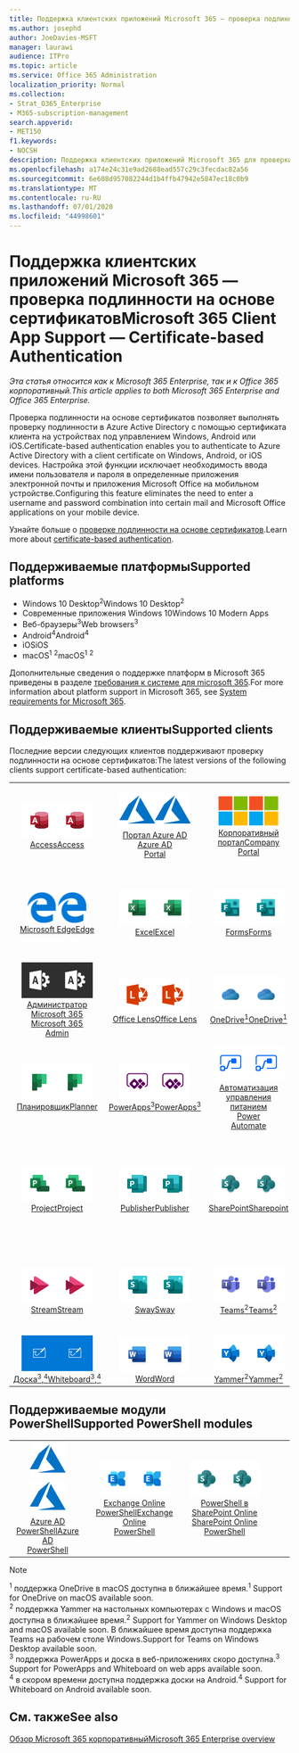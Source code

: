 ```yaml
---
title: Поддержка клиентских приложений Microsoft 365 — проверка подлинности на основе сертификатов
ms.author: josephd
author: JoeDavies-MSFT
manager: laurawi
audience: ITPro
ms.topic: article
ms.service: Office 365 Administration
localization_priority: Normal
ms.collection:
- Strat_O365_Enterprise
- M365-subscription-management
search.appverid:
- MET150
f1.keywords:
- NOCSH
description: Поддержка клиентских приложений Microsoft 365 для проверки подлинности на основе сертификатов.
ms.openlocfilehash: a174e24c31e9ad2688ead557c29c3fecdac82a56
ms.sourcegitcommit: 6e608d957082244d1b4ffb47942e5847ec18c0b9
ms.translationtype: MT
ms.contentlocale: ru-RU
ms.lasthandoff: 07/01/2020
ms.locfileid: "44998601"
---
```

# <a name="microsoft-365-client-app-support--certificate-based-authentication"></a><span data-ttu-id="1d90d-103">Поддержка клиентских приложений Microsoft 365 — проверка подлинности на основе сертификатов</span><span class="sxs-lookup"><span data-stu-id="1d90d-103">Microsoft 365 Client App Support — Certificate-based Authentication</span></span>

<span data-ttu-id="1d90d-104">*Эта статья относится как к Microsoft 365 Enterprise, так и к Office 365 корпоративный.*</span><span class="sxs-lookup"><span data-stu-id="1d90d-104">*This article applies to both Microsoft 365 Enterprise and Office 365 Enterprise.*</span></span>

<span data-ttu-id="1d90d-105">Проверка подлинности на основе сертификатов позволяет выполнять проверку подлинности в Azure Active Directory с помощью сертификата клиента на устройствах под управлением Windows, Android или iOS.</span><span class="sxs-lookup"><span data-stu-id="1d90d-105">Certificate-based authentication enables you to authenticate to Azure Active Directory with a client certificate on Windows, Android, or iOS devices.</span></span> <span data-ttu-id="1d90d-106">Настройка этой функции исключает необходимость ввода имени пользователя и пароля в определенные приложения электронной почты и приложения Microsoft Office на мобильном устройстве.</span><span class="sxs-lookup"><span data-stu-id="1d90d-106">Configuring this feature eliminates the need to enter a username and password combination into certain mail and Microsoft Office applications on your mobile device.</span></span>

<span data-ttu-id="1d90d-107">Узнайте больше о [проверке подлинности на основе сертификатов](https://docs.microsoft.com/azure/active-directory/authentication/active-directory-certificate-based-authentication-get-started).</span><span class="sxs-lookup"><span data-stu-id="1d90d-107">Learn more about [certificate-based authentication](https://docs.microsoft.com/azure/active-directory/authentication/active-directory-certificate-based-authentication-get-started).</span></span>

## <a name="supported-platforms"></a><span data-ttu-id="1d90d-108">Поддерживаемые платформы</span><span class="sxs-lookup"><span data-stu-id="1d90d-108">Supported platforms</span></span>

 - <span data-ttu-id="1d90d-109">Windows 10 Desktop<sup>2</sup></span><span class="sxs-lookup"><span data-stu-id="1d90d-109">Windows 10 Desktop<sup>2</sup></span></span>
 - <span data-ttu-id="1d90d-110">Современные приложения Windows 10</span><span class="sxs-lookup"><span data-stu-id="1d90d-110">Windows 10 Modern Apps</span></span>
 - <span data-ttu-id="1d90d-111">Веб-браузеры<sup>3</sup></span><span class="sxs-lookup"><span data-stu-id="1d90d-111">Web browsers<sup>3</sup></span></span>
 - <span data-ttu-id="1d90d-112">Android<sup>4</sup></span><span class="sxs-lookup"><span data-stu-id="1d90d-112">Android<sup>4</sup></span></span>
 - <span data-ttu-id="1d90d-113">iOS</span><span class="sxs-lookup"><span data-stu-id="1d90d-113">iOS</span></span>
 - <span data-ttu-id="1d90d-114">macOS<sup>1</sup> <sup>2</sup></span><span class="sxs-lookup"><span data-stu-id="1d90d-114">macOS<sup>1</sup> <sup>2</sup></span></span>

<span data-ttu-id="1d90d-115">Дополнительные сведения о поддержке платформ в Microsoft 365 приведены в разделе [требования к системе для microsoft 365](https://products.office.com/office-system-requirements).</span><span class="sxs-lookup"><span data-stu-id="1d90d-115">For more information about platform support in Microsoft 365, see [System requirements for Microsoft 365](https://products.office.com/office-system-requirements).</span></span>

## <a name="supported-clients"></a><span data-ttu-id="1d90d-116">Поддерживаемые клиенты</span><span class="sxs-lookup"><span data-stu-id="1d90d-116">Supported clients</span></span>

<span data-ttu-id="1d90d-117">Последние версии следующих клиентов поддерживают проверку подлинности на основе сертификатов:</span><span class="sxs-lookup"><span data-stu-id="1d90d-117">The latest versions of the following clients support certificate-based authentication:</span></span>

| | | | | | |
|:---:|:---:|:---:|:---:|:---:|:---:|
| <span data-ttu-id="1d90d-118">![Значок Access](media/o365-access-64x64.png)</span><span class="sxs-lookup"><span data-stu-id="1d90d-118">![Access icon](media/o365-access-64x64.png)</span></span> <br> [<span data-ttu-id="1d90d-119">Access</span><span class="sxs-lookup"><span data-stu-id="1d90d-119">Access</span></span>](https://products.office.com/access) | <span data-ttu-id="1d90d-120">![Значок Azure](media/o365-azure-64x64.png)</span><span class="sxs-lookup"><span data-stu-id="1d90d-120">![Azure icon](media/o365-azure-64x64.png)</span></span> <br> [<span data-ttu-id="1d90d-121">Портал Azure AD <br></span><span class="sxs-lookup"><span data-stu-id="1d90d-121">Azure AD <br> Portal </span></span>](https://azure.microsoft.com/features/azure-portal/) | <span data-ttu-id="1d90d-122">![Значок портала компании](media/o365-microsoft-64x64.png)</span><span class="sxs-lookup"><span data-stu-id="1d90d-122">![Company portal icon](media/o365-microsoft-64x64.png)</span></span> <br> [<span data-ttu-id="1d90d-123">Корпоративный <br> портал</span><span class="sxs-lookup"><span data-stu-id="1d90d-123">Company <br> Portal </span></span>](https://docs.microsoft.com/intune-user-help/sign-in-to-the-company-portal) | <span data-ttu-id="1d90d-124">![Значок delve](media/o365-delve-64x64.png)</span><span class="sxs-lookup"><span data-stu-id="1d90d-124">![Delve icon](media/o365-delve-64x64.png)</span></span> <br> [<span data-ttu-id="1d90d-125">Delve</span><span class="sxs-lookup"><span data-stu-id="1d90d-125">Delve</span></span>](https://products.office.com/business/intelligent-search) | <span data-ttu-id="1d90d-126">![Значок Dynamics 365](media/o365-dynamics365-64x64.png)</span><span class="sxs-lookup"><span data-stu-id="1d90d-126">![Dynamics 365 icon](media/o365-dynamics365-64x64.png)</span></span> <br> [<span data-ttu-id="1d90d-127">Dynamics 365</span><span class="sxs-lookup"><span data-stu-id="1d90d-127">Dynamics 365</span></span>](https://dynamics.microsoft.com) 
| <span data-ttu-id="1d90d-128">![Значок пограничного сервера](media/o365-edge-64x64.png)</span><span class="sxs-lookup"><span data-stu-id="1d90d-128">![Edge icon](media/o365-edge-64x64.png)</span></span> <br> [<span data-ttu-id="1d90d-129">Microsoft Edge</span><span class="sxs-lookup"><span data-stu-id="1d90d-129">Edge</span></span>](https://www.microsoft.com/windows/microsoft-edge) | <span data-ttu-id="1d90d-130">![Значок Excel](media/o365-excel-64x64.png)</span><span class="sxs-lookup"><span data-stu-id="1d90d-130">![Excel icon](media/o365-excel-64x64.png)</span></span> <br> [<span data-ttu-id="1d90d-131">Excel</span><span class="sxs-lookup"><span data-stu-id="1d90d-131">Excel</span></span>](https://products.office.com/excel) | <span data-ttu-id="1d90d-132">![Значок Forms](media/o365-forms-64x64.png)</span><span class="sxs-lookup"><span data-stu-id="1d90d-132">![Forms icon](media/o365-forms-64x64.png)</span></span> <br> [<span data-ttu-id="1d90d-133">Forms</span><span class="sxs-lookup"><span data-stu-id="1d90d-133">Forms</span></span>](https://flow.microsoft.com/connectors/shared_microsoftforms/microsoft-forms/) | <span data-ttu-id="1d90d-134">![Значок Kaizala](media/o365-kaizala-64x64.png)</span><span class="sxs-lookup"><span data-stu-id="1d90d-134">![Kaizala icon](media/o365-kaizala-64x64.png)</span></span> <br> [<span data-ttu-id="1d90d-135">Kaizala</span><span class="sxs-lookup"><span data-stu-id="1d90d-135">Kaizala</span></span>](https://products.office.com/en/business/microsoft-kaizala) | <span data-ttu-id="1d90d-136">![Значок Office.com](media/o365-office-64x64.png)</span><span class="sxs-lookup"><span data-stu-id="1d90d-136">![Office.com icon](media/o365-office-64x64.png)</span></span> <br> [<span data-ttu-id="1d90d-137">Office.com</span><span class="sxs-lookup"><span data-stu-id="1d90d-137">Office.com</span></span>](https://www.office.com/) 
| <span data-ttu-id="1d90d-138">![Значок администратора Office 365](media/o365-o365admin-64x64.png)</span><span class="sxs-lookup"><span data-stu-id="1d90d-138">![Office 365 Admin icon](media/o365-o365admin-64x64.png)</span></span> <br> [<span data-ttu-id="1d90d-139">Администратор Microsoft 365 <br></span><span class="sxs-lookup"><span data-stu-id="1d90d-139">Microsoft 365 <br> Admin</span></span>](https://products.office.com/business/manage-office-365-admin-app) | <span data-ttu-id="1d90d-140">![Значок лупы](media/o365-lens-64x64.png)</span><span class="sxs-lookup"><span data-stu-id="1d90d-140">![Lens icon](media/o365-lens-64x64.png)</span></span> <br> [<span data-ttu-id="1d90d-141">Office Lens</span><span class="sxs-lookup"><span data-stu-id="1d90d-141">Office Lens</span></span>](https://www.microsoft.com/p/office-lens/9wzdncrfj3t8?activetab=pivot%3Aoverviewtab) | <span data-ttu-id="1d90d-142">![Значок OneDrive для бизнеса](media/o365-OneDrive-64x64.png)</span><span class="sxs-lookup"><span data-stu-id="1d90d-142">![OneDrive for Business icon](media/o365-OneDrive-64x64.png)</span></span> <br> [<span data-ttu-id="1d90d-143">OneDrive<sup>1</sup></span><span class="sxs-lookup"><span data-stu-id="1d90d-143">OneDrive<sup>1</sup></span></span>](https://products.office.com/onedrive-for-business/online-cloud-storage) |  <span data-ttu-id="1d90d-144">![Значок OneNote](media/o365-OneNote-64x64.png)</span><span class="sxs-lookup"><span data-stu-id="1d90d-144">![OneNote icon](media/o365-OneNote-64x64.png)</span></span> <br> [<span data-ttu-id="1d90d-145">OneNote</span><span class="sxs-lookup"><span data-stu-id="1d90d-145">OneNote</span></span>](https://products.office.com/onenote) | <span data-ttu-id="1d90d-146">![Значок Outlook](media/o365-outlook-64x64.png)</span><span class="sxs-lookup"><span data-stu-id="1d90d-146">![Outlook icon](media/o365-outlook-64x64.png)</span></span> <br> [<span data-ttu-id="1d90d-147">Outlook</span><span class="sxs-lookup"><span data-stu-id="1d90d-147">Outlook</span></span>](https://products.office.com/outlook) 
| <span data-ttu-id="1d90d-148">![Значок Планировщика](media/o365-planner-64x64.png)</span><span class="sxs-lookup"><span data-stu-id="1d90d-148">![Planner icon](media/o365-planner-64x64.png)</span></span> <br> [<span data-ttu-id="1d90d-149">Планировщик</span><span class="sxs-lookup"><span data-stu-id="1d90d-149">Planner</span></span>](https://products.office.com/business/task-management-software) | <span data-ttu-id="1d90d-150">![Значок PowerApps](media/o365-powerapps-64x64.png)</span><span class="sxs-lookup"><span data-stu-id="1d90d-150">![PowerApps icon](media/o365-powerapps-64x64.png)</span></span> <br> [<span data-ttu-id="1d90d-151">PowerApps<sup>3</sup></span><span class="sxs-lookup"><span data-stu-id="1d90d-151">PowerApps<sup>3</sup></span></span>](https://powerapps.microsoft.com) | <span data-ttu-id="1d90d-152">![Значок автоматизированного управления питанием](media/o365-flow-64x64.png)</span><span class="sxs-lookup"><span data-stu-id="1d90d-152">![Power Automate icon](media/o365-flow-64x64.png)</span></span> <br> [<span data-ttu-id="1d90d-153">Автоматизация управления питанием <br></span><span class="sxs-lookup"><span data-stu-id="1d90d-153">Power <br> Automate</span></span>](https://flow.microsoft.com) | <span data-ttu-id="1d90d-154">![Значок PowerBI](media/o365-powerbi-64x64.png)</span><span class="sxs-lookup"><span data-stu-id="1d90d-154">![PowerBI icon](media/o365-powerbi-64x64.png)</span></span> <br> [<span data-ttu-id="1d90d-155">Power BI</span><span class="sxs-lookup"><span data-stu-id="1d90d-155">Power BI</span></span>](https://powerbi.microsoft.com)| <span data-ttu-id="1d90d-156">![Значок PowerPoint](media/o365-powerpoint-64x64.png)</span><span class="sxs-lookup"><span data-stu-id="1d90d-156">![PowerPoint icon](media/o365-powerpoint-64x64.png)</span></span> <br> [<span data-ttu-id="1d90d-157">PowerPoint</span><span class="sxs-lookup"><span data-stu-id="1d90d-157">PowerPoint</span></span>](https://products.office.com/powerpoint) 
| <span data-ttu-id="1d90d-158">![Значок Project](media/o365-project-64x64.png)</span><span class="sxs-lookup"><span data-stu-id="1d90d-158">![Project icon](media/o365-project-64x64.png)</span></span> <br> [<span data-ttu-id="1d90d-159">Project</span><span class="sxs-lookup"><span data-stu-id="1d90d-159">Project</span></span>](https://products.office.com/project) | <span data-ttu-id="1d90d-160">![Значок Publisher](media/o365-publisher-64x64.png)</span><span class="sxs-lookup"><span data-stu-id="1d90d-160">![Publisher icon](media/o365-publisher-64x64.png)</span></span> <br> [<span data-ttu-id="1d90d-161">Publisher</span><span class="sxs-lookup"><span data-stu-id="1d90d-161">Publisher</span></span>](https://products.office.com/publisher) | <span data-ttu-id="1d90d-162">![Значок SharePoint](media/o365-sharepoint-64x64.png)</span><span class="sxs-lookup"><span data-stu-id="1d90d-162">![SharePoint icon](media/o365-sharepoint-64x64.png)</span></span> <br> [<span data-ttu-id="1d90d-163">SharePoint</span><span class="sxs-lookup"><span data-stu-id="1d90d-163">Sharepoint</span></span>](https://products.office.com/sharepoint) | <span data-ttu-id="1d90d-164">![Значок Skype для бизнеса](media/o365-skypeforbusiness-64x64.png)</span><span class="sxs-lookup"><span data-stu-id="1d90d-164">![Skype for Business icon](media/o365-skypeforbusiness-64x64.png)</span></span> <br> [<span data-ttu-id="1d90d-165">Skype для <br> бизнеса</span><span class="sxs-lookup"><span data-stu-id="1d90d-165">Skype for <br> Business</span></span>](https://www.skype.com/business/) | <span data-ttu-id="1d90d-166">![Значок клейких заметок](media/o365-stickynotes-64x64.png)</span><span class="sxs-lookup"><span data-stu-id="1d90d-166">![Sticky Notes icon](media/o365-stickynotes-64x64.png)</span></span> <br> [<span data-ttu-id="1d90d-167">Клейкие заметки</span><span class="sxs-lookup"><span data-stu-id="1d90d-167">Sticky Notes</span></span>](https://www.microsoft.com/p/microsoft-sticky-notes/9nblggh4qghw) 
| <span data-ttu-id="1d90d-168">![Значок Stream](media/o365-stream-64x64.png)</span><span class="sxs-lookup"><span data-stu-id="1d90d-168">![Stream icon](media/o365-stream-64x64.png)</span></span> <br> [<span data-ttu-id="1d90d-169">Stream</span><span class="sxs-lookup"><span data-stu-id="1d90d-169">Stream</span></span>](https://stream.microsoft.com) | <span data-ttu-id="1d90d-170">![Значок Sway](media/o365-sway-64x64.png)</span><span class="sxs-lookup"><span data-stu-id="1d90d-170">![Sway icon](media/o365-sway-64x64.png)</span></span> <br> [<span data-ttu-id="1d90d-171">Sway</span><span class="sxs-lookup"><span data-stu-id="1d90d-171">Sway</span></span>](https://sway.com) | <span data-ttu-id="1d90d-172">![Значок Teams](media/o365-teams-64x64.png)</span><span class="sxs-lookup"><span data-stu-id="1d90d-172">![Teams icon](media/o365-teams-64x64.png)</span></span> <br> [<span data-ttu-id="1d90d-173">Teams<sup>2</sup></span><span class="sxs-lookup"><span data-stu-id="1d90d-173">Teams<sup>2</sup></span></span>](https://products.office.com/microsoft-teams/group-chat-software) | <span data-ttu-id="1d90d-174">![Значок "to do"](media/o365-todo-64x64.png)</span><span class="sxs-lookup"><span data-stu-id="1d90d-174">![To Do icon](media/o365-todo-64x64.png)</span></span> <br> [<span data-ttu-id="1d90d-175">To-Do</span><span class="sxs-lookup"><span data-stu-id="1d90d-175">To Do</span></span>](https://todo.microsoft.com) | <span data-ttu-id="1d90d-176">![Значок Visio](media/o365-visio-64x64.png)</span><span class="sxs-lookup"><span data-stu-id="1d90d-176">![Visio icon](media/o365-visio-64x64.png)</span></span> <br> [<span data-ttu-id="1d90d-177">Visio</span><span class="sxs-lookup"><span data-stu-id="1d90d-177">Visio</span></span>](https://products.office.com/visio/flowchart-software) 
| <span data-ttu-id="1d90d-178">![Значок Доски](media/o365-whiteboard-64x64.png)</span><span class="sxs-lookup"><span data-stu-id="1d90d-178">![Whiteboard icon](media/o365-whiteboard-64x64.png)</span></span> <br> [<span data-ttu-id="1d90d-179">Доска<sup>3</sup>,<sup>4</sup></span><span class="sxs-lookup"><span data-stu-id="1d90d-179">Whiteboard<sup>3</sup>,<sup>4</sup></span></span>](https://whiteboard.microsoft.com/) | <span data-ttu-id="1d90d-180">![Значок Word](media/o365-word-64x64.png)</span><span class="sxs-lookup"><span data-stu-id="1d90d-180">![Word icon](media/o365-word-64x64.png)</span></span> <br> [<span data-ttu-id="1d90d-181">Word</span><span class="sxs-lookup"><span data-stu-id="1d90d-181">Word</span></span>](https://products.office.com/word) | <span data-ttu-id="1d90d-182">![Значок Yammer](media/o365-yammer-64x64.png)</span><span class="sxs-lookup"><span data-stu-id="1d90d-182">![Yammer icon](media/o365-yammer-64x64.png)</span></span> <br> [<span data-ttu-id="1d90d-183">Yammer<sup>2</sup></span><span class="sxs-lookup"><span data-stu-id="1d90d-183">Yammer<sup>2</sup></span></span>](https://products.office.com/yammer/yammer-overview) |

## <a name="supported-powershell-modules"></a><span data-ttu-id="1d90d-184">Поддерживаемые модули PowerShell</span><span class="sxs-lookup"><span data-stu-id="1d90d-184">Supported PowerShell modules</span></span>

| | | | | | |
|:---:|:---:|:---:|:---:|:---:|:---:|
| <span data-ttu-id="1d90d-185">![Значок Azure](media/o365-azure-64x64.png)</span><span class="sxs-lookup"><span data-stu-id="1d90d-185">![Azure icon](media/o365-azure-64x64.png)</span></span> <br> [<span data-ttu-id="1d90d-186">Azure AD <br> PowerShell</span><span class="sxs-lookup"><span data-stu-id="1d90d-186">Azure AD <br> PowerShell</span></span>](https://docs.microsoft.com/powershell/azure/active-directory/overview?view=azureadps-2.0) | <span data-ttu-id="1d90d-187">![Значок Exchange](media/o365-exchange-64x64.png)</span><span class="sxs-lookup"><span data-stu-id="1d90d-187">![Exchange icon](media/o365-exchange-64x64.png)</span></span> <br> [<span data-ttu-id="1d90d-188">Exchange Online <br> PowerShell</span><span class="sxs-lookup"><span data-stu-id="1d90d-188">Exchange Online <br> PowerShell</span></span>](https://docs.microsoft.com/powershell/exchange/exchange-online/exchange-online-powershell?view=exchange-ps) | <span data-ttu-id="1d90d-189">![Значок SharePoint](media/o365-sharepoint-64x64.png)</span><span class="sxs-lookup"><span data-stu-id="1d90d-189">![SharePoint icon](media/o365-sharepoint-64x64.png)</span></span> <br> [<span data-ttu-id="1d90d-190">PowerShell в SharePoint Online <br></span><span class="sxs-lookup"><span data-stu-id="1d90d-190">SharePoint Online <br> PowerShell</span></span>](https://docs.microsoft.com/powershell/sharepoint/sharepoint-online/connect-sharepoint-online)

> [!NOTE]
> <span data-ttu-id="1d90d-191"><sup>1</sup> поддержка OneDrive в macOS доступна в ближайшее время.</span><span class="sxs-lookup"><span data-stu-id="1d90d-191"><sup>1</sup> Support for OneDrive on macOS available soon.</span></span> <br>
> <span data-ttu-id="1d90d-192"><sup>2</sup> поддержка Yammer на настольных компьютерах с Windows и macOS доступна в ближайшее время.</span><span class="sxs-lookup"><span data-stu-id="1d90d-192"><sup>2</sup> Support for Yammer on Windows Desktop and macOS available soon.</span></span> <span data-ttu-id="1d90d-193">В ближайшее время доступна поддержка Teams на рабочем столе Windows.</span><span class="sxs-lookup"><span data-stu-id="1d90d-193">Support for Teams on Windows Desktop available soon.</span></span><br>
> <span data-ttu-id="1d90d-194"><sup>3</sup> поддержка PowerApps и доска в веб-приложениях скоро доступна.</span><span class="sxs-lookup"><span data-stu-id="1d90d-194"><sup>3</sup> Support for PowerApps and Whiteboard on web apps available soon.</span></span> <br>
> <span data-ttu-id="1d90d-195"><sup>4</sup> в скором времени доступна поддержка доски на Android.</span><span class="sxs-lookup"><span data-stu-id="1d90d-195"><sup>4</sup> Support for Whiteboard on Android available soon.</span></span>

## <a name="see-also"></a><span data-ttu-id="1d90d-196">См. также</span><span class="sxs-lookup"><span data-stu-id="1d90d-196">See also</span></span>

[<span data-ttu-id="1d90d-197">Обзор Microsoft 365 корпоративный</span><span class="sxs-lookup"><span data-stu-id="1d90d-197">Microsoft 365 Enterprise overview</span></span>](https://docs.microsoft.com/microsoft-365/enterprise/microsoft-365-overview)
